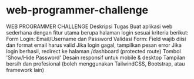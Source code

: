 # web-programmer-challenge
WEB PROGRAMMER CHALLENGE
Deskripsi Tugas
Buat aplikasi web sederhana dengan fitur utama berupa halaman login sesuai kriteria berikut:
Form Login: Email/Username dan Password
Validasi Form: Field wajib diisi dan format email harus valid
Jika login gagal, tampilkan pesan error
Jika login berhasil, redirect ke halaman /dashboard (protected route)
Tombol 'Show/Hide Password'
Desain responsif untuk mobile & desktop
Tampilan bersih dan profesional (boleh menggunakan TailwindCSS, Bootstrap, atau framework
lain)
